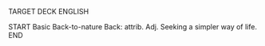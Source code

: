 TARGET DECK
ENGLISH

START
Basic
Back-to-nature
Back: attrib. Adj. Seeking a simpler way of life.
END
